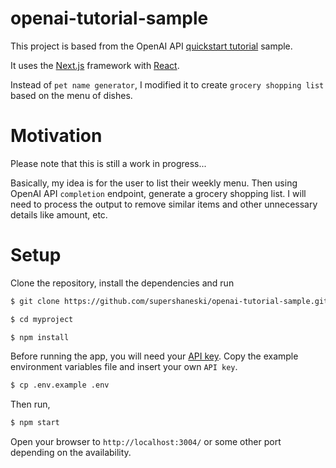 openai-tutorial-sample
=========

This project is based from the OpenAI API [quickstart tutorial](https://beta.openai.com/docs/quickstart) sample.

It uses the [Next.js](https://nextjs.org/) framework with [React](https://reactjs.org/).

Instead of `pet name generator`, I modified it to create `grocery shopping list` based on the menu of dishes.

# Motivation

Please note that this is still a work in progress...

Basically, my idea is for the user to list their weekly menu.
Then using OpenAI API `completion` endpoint, generate a grocery shopping list.
I will need to process the output to remove similar items and other unnecessary details like amount, etc.

# Setup

Clone the repository, install the dependencies and run

```sh
$ git clone https://github.com/supershaneski/openai-tutorial-sample.git myproject

$ cd myproject

$ npm install
```

Before running the app, you will need your [API key](https://beta.openai.com/account/api-keys).
Copy the example environment variables file and insert your own `API key`.

```sh
$ cp .env.example .env
```

Then run,

```sh
$ npm start
```

Open your browser to `http://localhost:3004/` or some other port depending on the availability.
